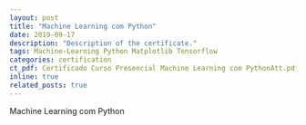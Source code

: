 ```yaml
---
layout: post
title: "Machine Learning com Python"
date: 2019-09-17
description: "Description of the certificate."
tags: Machine-Learning Python Matplotlib Tensorflow
categories: certification
ct_pdf: Certificado Curso Presencial Machine Learning com PythonAtt.pdf # you can also use external links here
inline: true
related_posts: true
---
```


Machine Learning com Python
